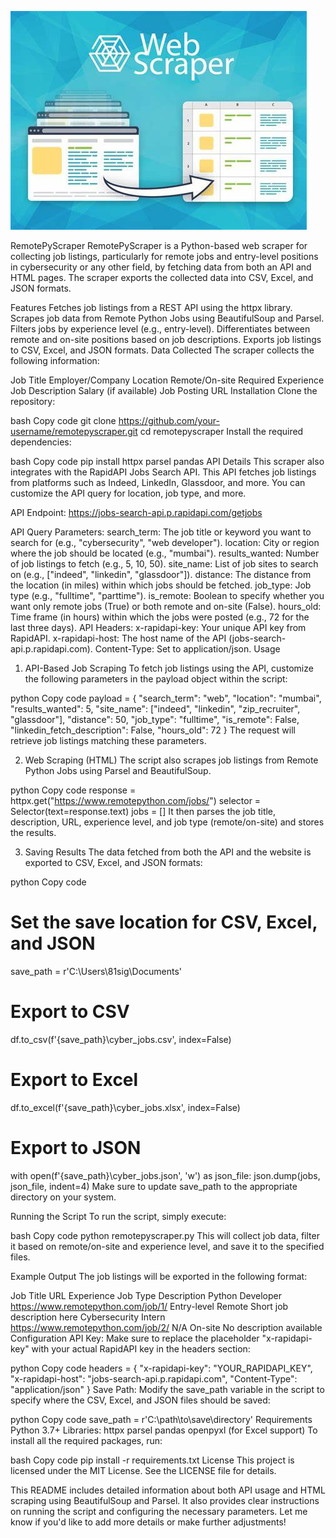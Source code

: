![webscraper](webscraper.jpeg)

RemotePyScraper
RemotePyScraper is a Python-based web scraper for collecting job listings, particularly for remote jobs and entry-level positions in cybersecurity or any other field, by fetching data from both an API and HTML pages. The scraper exports the collected data into CSV, Excel, and JSON formats.

Features
Fetches job listings from a REST API using the httpx library.
Scrapes job data from Remote Python Jobs using BeautifulSoup and Parsel.
Filters jobs by experience level (e.g., entry-level).
Differentiates between remote and on-site positions based on job descriptions.
Exports job listings to CSV, Excel, and JSON formats.
Data Collected
The scraper collects the following information:

Job Title
Employer/Company
Location
Remote/On-site
Required Experience
Job Description
Salary (if available)
Job Posting URL
Installation
Clone the repository:

bash
Copy code
git clone https://github.com/your-username/remotepyscraper.git
cd remotepyscraper
Install the required dependencies:

bash
Copy code
pip install httpx parsel pandas
API Details
This scraper also integrates with the RapidAPI Jobs Search API. This API fetches job listings from platforms such as Indeed, LinkedIn, Glassdoor, and more. You can customize the API query for location, job type, and more.

API Endpoint:
https://jobs-search-api.p.rapidapi.com/getjobs

API Query Parameters:
search_term: The job title or keyword you want to search for (e.g., "cybersecurity", "web developer").
location: City or region where the job should be located (e.g., "mumbai").
results_wanted: Number of job listings to fetch (e.g., 5, 10, 50).
site_name: List of job sites to search on (e.g., ["indeed", "linkedin", "glassdoor"]).
distance: The distance from the location (in miles) within which jobs should be fetched.
job_type: Job type (e.g., "fulltime", "parttime").
is_remote: Boolean to specify whether you want only remote jobs (True) or both remote and on-site (False).
hours_old: Time frame (in hours) within which the jobs were posted (e.g., 72 for the last three days).
API Headers:
x-rapidapi-key: Your unique API key from RapidAPI.
x-rapidapi-host: The host name of the API (jobs-search-api.p.rapidapi.com).
Content-Type: Set to application/json.
Usage
1. API-Based Job Scraping
To fetch job listings using the API, customize the following parameters in the payload object within the script:

python
Copy code
payload = {
    "search_term": "web",
    "location": "mumbai",
    "results_wanted": 5,
    "site_name": ["indeed", "linkedin", "zip_recruiter", "glassdoor"],
    "distance": 50,
    "job_type": "fulltime",
    "is_remote": False,
    "linkedin_fetch_description": False,
    "hours_old": 72
}
The request will retrieve job listings matching these parameters.

2. Web Scraping (HTML)
The script also scrapes job listings from Remote Python Jobs using Parsel and BeautifulSoup.

python
Copy code
response = httpx.get("https://www.remotepython.com/jobs/")
selector = Selector(text=response.text)
jobs = []
It then parses the job title, description, URL, experience level, and job type (remote/on-site) and stores the results.

3. Saving Results
The data fetched from both the API and the website is exported to CSV, Excel, and JSON formats:

python
Copy code
# Set the save location for CSV, Excel, and JSON
save_path = r'C:\Users\81sig\Documents'

# Export to CSV
df.to_csv(f'{save_path}\\cyber_jobs.csv', index=False)

# Export to Excel
df.to_excel(f'{save_path}\\cyber_jobs.xlsx', index=False)

# Export to JSON
with open(f'{save_path}\\cyber_jobs.json', 'w') as json_file:
    json.dump(jobs, json_file, indent=4)
Make sure to update save_path to the appropriate directory on your system.

Running the Script
To run the script, simply execute:

bash
Copy code
python remotepyscraper.py
This will collect job data, filter it based on remote/on-site and experience level, and save it to the specified files.

Example Output
The job listings will be exported in the following format:

Job Title	URL	Experience	Job Type	Description
Python Developer	https://www.remotepython.com/job/1/	Entry-level	Remote	Short job description here
Cybersecurity Intern	https://www.remotepython.com/job/2/	N/A	On-site	No description available
Configuration
API Key: Make sure to replace the placeholder "x-rapidapi-key" with your actual RapidAPI key in the headers section:

python
Copy code
headers = {
    "x-rapidapi-key": "YOUR_RAPIDAPI_KEY",
    "x-rapidapi-host": "jobs-search-api.p.rapidapi.com",
    "Content-Type": "application/json"
}
Save Path: Modify the save_path variable in the script to specify where the CSV, Excel, and JSON files should be saved:

python
Copy code
save_path = r'C:\path\to\save\directory'
Requirements
Python 3.7+
Libraries:
httpx
parsel
pandas
openpyxl (for Excel support)
To install all the required packages, run:

bash
Copy code
pip install -r requirements.txt
License
This project is licensed under the MIT License. See the LICENSE file for details.

This README includes detailed information about both API usage and HTML scraping using BeautifulSoup and Parsel. It also provides clear instructions on running the script and configuring the necessary parameters. Let me know if you'd like to add more details or make further adjustments!
